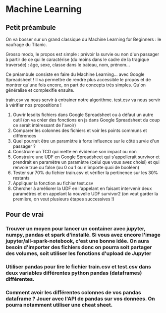 # Machine Learning

## Petit préambule

On va bosser sur un grand classique du Machine Learning for Beginners : le naufrage du Titanic.

Grosso modo, le propos est simple : prévoir la survie ou non d'un passager à partir de ce qui le caractérise (du moins dans le cadre de la tragique traversée) : âge, sexe, classe dans le bateau, nom, prénom...

Ce préambule consiste en faire du Machine Learning... avec Google Spreadsheet ! Il va permettre de rendre plus accessible le propos et de montrer qu'une fois encore, on part de concepts très simples. Qu'on généralise et complexifie ensuite.

train.csv va nous servir à entrainer notre algorithme.
test.csv va nous servir à vérifier nos propositions !

1. Ouvrir lesdits fichiers dans Google Spreadsheet ou à défaut un autre outil (on va créer des fonctions en js dans Google Spreadsheet du coup ce serait intéressant de l'avoir)
2. Comparer les colonnes des fichiers et voir les points communs et différences
3. Quel pourrait être un paramètre à forte influence sur le côté survie d'un passager ?
4. Construire un TCD qui mette en évidence son impact ou non
5. Construire une UDF en Google Spreadsheet qui s'appellerait survivor et prendrait en paramètre un paramètre (celui que vous avez choisi) et qui renvoie true ou false (ou 0 ou 1 ou n'importe quoi de booléen)
6. Tester sur 70% du fichier train.csv et vérifier la pertinence sur les 30% restants
7. Appliquer la fonction au fichier test.csv
8. Chercher à améliorer la UDF en l'appelant en faisant intervenir deux paramètres et en appelant la nouvelle UDF survivor2 (on veut garder la première, on veut plusieurs étapes successives !)

## Pour de vrai

### Trouver un moyen pour lancer un container avec jupyter, numpy, pandas et spark d'installé. Si vous avez encore l'image jupyter/all-spark-notebook, c'est une bonne idée. On aura besoin d'importer des fichiers donc on pourra soit partager des volumes, soit utiliser les fonctions d'upload de Jupyter

### Utiliser pandas pour lire le fichier train.csv et test.csv dans deux variables différentes python pandas (dataframes) différentes.

### Comment avoir les différentes colonnes de vos pandas dataframe ? Jouer avec l'API de pandas sur vos données. On pourra notamment utiliser une cheat sheet.